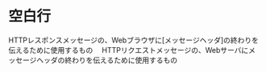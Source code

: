 # 空白行
 HTTPレスポンスメッセージの、Webブラウザに[メッセージヘッダ]の終わりを伝えるために使用するもの
　HTTPリクエストメッセージの、Webサーバにメッセージヘッダの終わりを伝えるために使用するもの
